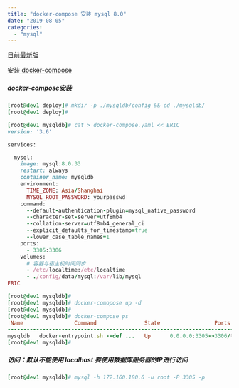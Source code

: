 ```yaml
---
title: "docker-compose 安装 mysql 8.0"
date: "2019-08-05"
categories: 
  - "mysql"
---
```


[目前最新版](https://hub.docker.com/_/mysql?tab=tags "目前最新版")

[安装 docker-compose](http://www.dev-share.top/2019/06/12/%e5%ae%89%e8%a3%85-docker-compose/ "安装 docker-compose")

##### docker-compose安装

```ruby
[root@dev1 deploy]# mkdir -p ./mysqldb/config && cd ./mysqldb/
[root@dev1 deploy]#

[root@dev1 mysqldb]# cat > docker-compose.yaml << ERIC
version: '3.6'

services:

  mysql:
    image: mysql:8.0.33
    restart: always
    container_name: mysqldb
    environment:
      TIME_ZONE: Asia/Shanghai
      MYSQL_ROOT_PASSWORD: yourpasswd
    command:
      --default-authentication-plugin=mysql_native_password
      --character-set-server=utf8mb4
      --collation-server=utf8mb4_general_ci
      --explicit_defaults_for_timestamp=true
      --lower_case_table_names=1
    ports:
      - 3305:3306
    volumes:
      # 容器与宿主机时间同步
      - /etc/localtime:/etc/localtime
      - ./config/data/mysql:/var/lib/mysql
ERIC

[root@dev1 mysqldb]#
[root@dev1 mysqldb]# docker-comopose up -d
[root@dev1 mysqldb]#
[root@dev1 mysqldb]# docker-compose ps
 Name                Command               State                 Ports
------------------------------------------------------------------------------------
mysqldb   docker-entrypoint.sh --def ...   Up      0.0.0.0:3305->3306/tcp, 33060/tcp
[root@dev1 mysqldb]#
```

##### 访问：默认不能使用 localhost 要使用数据库服务器的IP进行访问

```ruby
[root@dev1 mysqldb]# mysql -h 172.160.180.6 -u root -P 3305 -p
```
